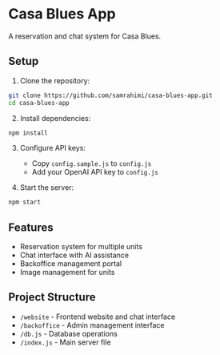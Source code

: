 # Casa Blues App

A reservation and chat system for Casa Blues.

## Setup

1. Clone the repository:
```bash
git clone https://github.com/samrahimi/casa-blues-app.git
cd casa-blues-app
```

2. Install dependencies:
```bash
npm install
```

3. Configure API keys:
   - Copy `config.sample.js` to `config.js`
   - Add your OpenAI API key to `config.js`

4. Start the server:
```bash
npm start
```

## Features

- Reservation system for multiple units
- Chat interface with AI assistance
- Backoffice management portal
- Image management for units

## Project Structure

- `/website` - Frontend website and chat interface
- `/backoffice` - Admin management interface
- `/db.js` - Database operations
- `/index.js` - Main server file